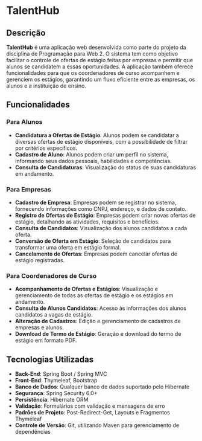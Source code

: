 # TalentHub

## Descrição

**TalentHub** é uma aplicação web desenvolvida como parte do projeto da disciplina de Programação para Web 2. O sistema tem como objetivo facilitar o controle de ofertas de estágio feitas por empresas e permitir que alunos se candidatem a essas oportunidades. A aplicação também oferece funcionalidades para que os coordenadores de curso acompanhem e gerenciem os estágios, garantindo um fluxo eficiente entre as empresas, os alunos e a instituição de ensino.

## Funcionalidades

### Para Alunos
- **Candidatura a Ofertas de Estágio**: Alunos podem se candidatar a diversas ofertas de estágio disponíveis, com a possibilidade de filtrar por critérios específicos.
- **Cadastro de Aluno**: Alunos podem criar um perfil no sistema, informando seus dados pessoais, habilidades e competências.
- **Consulta de Candidaturas**: Visualização do status de suas candidaturas em andamento.

### Para Empresas
- **Cadastro de Empresa**: Empresas podem se registrar no sistema, fornecendo informações como CNPJ, endereço, e dados de contato.
- **Registro de Ofertas de Estágio**: Empresas podem criar novas ofertas de estágio, detalhando as atividades, requisitos e benefícios.
- **Consulta de Candidatos**: Visualização dos alunos candidatos a cada oferta.
- **Conversão de Oferta em Estágio**: Seleção de candidatos para transformar uma oferta em estágio formal.
- **Cancelamento de Ofertas**: Empresas podem cancelar ofertas de estágio registradas.

### Para Coordenadores de Curso
- **Acompanhamento de Ofertas e Estágios**: Visualização e gerenciamento de todas as ofertas de estágio e os estágios em andamento.
- **Consulta de Alunos Candidatos**: Acesso às informações dos alunos candidatos a vagas de estágio.
- **Alteração de Cadastros**: Edição e gerenciamento de cadastros de empresas e alunos.
- **Download de Termo de Estágio**: Geração e download do termo de estágio em formato PDF.

## Tecnologias Utilizadas

- **Back-End**: Spring Boot / Spring MVC
- **Front-End**: Thymeleaf, Bootstrap
- **Banco de Dados**: Qualquer banco de dados suportado pelo Hibernate
- **Segurança**: Spring Security 6.0+
- **Persistência**: Hibernate ORM
- **Validação**: Formulários com validação e mensagens de erro
- **Padrões de Projeto**: Post-Redirect-Get, Layouts e Fragmentos Thymeleaf
- **Controle de Versão**: Git, utilizando Maven para gerenciamento de dependências

